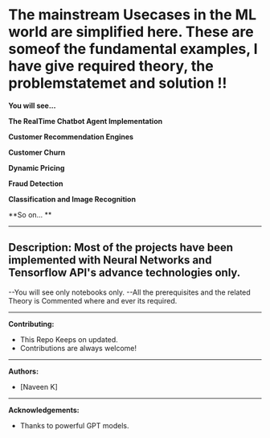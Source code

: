# The mainstream Usecases in the ML world are simplified here. These are someof the fundamental examples, I have give required theory, the problemstatemet and solution !!

**You will see...**

**The RealTime Chatbot Agent Implementation**

**Customer Recommendation Engines**

**Customer Churn**

**Dynamic Pricing**

**Fraud Detection**

**Classification and Image Recognition**

**So on... **

---

**Description:**
Most of the projects have been implemented with Neural Networks and Tensorflow API's advance technologies only.
---

--You will see only notebooks only.
--All the prerequisites and the related Theory is Commented where and ever its required.

---

**Contributing:**
- This Repo Keeps on updated.
- Contributions are always welcome!

---

**Authors:**
- [Naveen K]

---

**Acknowledgements:**
- Thanks to powerful GPT models.


